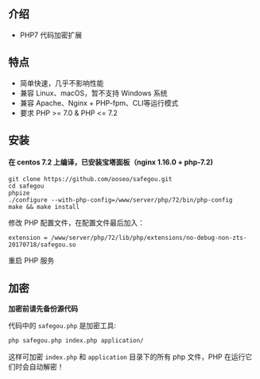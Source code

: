 ## 介绍

- PHP7 代码加密扩展

## 特点

- 简单快速，几乎不影响性能
- 兼容 Linux、macOS，暂不支持 Windows 系统
- 兼容 Apache、Nginx + PHP-fpm、CLI等运行模式
- 要求 PHP >= 7.0 & PHP <= 7.2

## 安装

#### 在 centos 7.2 上编译，已安装宝塔面板（nginx 1.16.0 + php-7.2)
```
git clone https://github.com/ooseo/safegou.git
cd safegou
phpize
./configure --with-php-config=/www/server/php/72/bin/php-config
make && make install
```
修改 PHP 配置文件，在配置文件最后加入：
```
extension = /www/server/php/72/lib/php/extensions/no-debug-non-zts-20170718/safegou.so
```
重启 PHP 服务

## 加密
**加密前请先备份源代码**

代码中的 `safegou.php` 是加密工具:
```bash
php safegou.php index.php application/
```
这样可加密 `index.php` 和 `application` 目录下的所有 php 文件，PHP 在运行它们时会自动解密！


